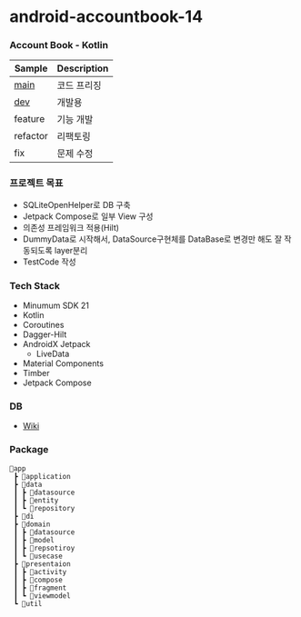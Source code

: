 # android-accountbook-14

### Account Book - Kotlin

|     Sample     | Description |
| ------------- | ------------- |
| [main](https://github.com/woowa-techcamp-2022/android-accountbook-14/tree/main) | 코드 프리징 |
| [dev](https://github.com/woowa-techcamp-2022/android-accountbook-14/tree/dev) | 개발용 |
| feature | 기능 개발 |
| refactor | 리팩토링 |
| fix | 문제 수정 |

### 프로젝트 목표

- SQLiteOpenHelper로 DB 구축
- Jetpack Compose로 일부 View 구성
- 의존성 프레임워크 적용(Hilt)
- DummyData로 시작해서, DataSource구현체를 DataBase로 변경만 해도 잘 작동되도록 layer분리
- TestCode 작성


### Tech Stack

- Minumum SDK 21
- Kotlin
- Coroutines
- Dagger-Hilt
- AndroidX Jetpack
    - LiveData
- Material Components
- Timber
- Jetpack Compose

### DB
- [Wiki](https://github.com/woowa-techcamp-2022/android-accountbook-14/wiki/DataBase)


### Package

```
📂app
 ┣ 📂application
 ┣ 📂data
 ┃ ┣ 📂datasource
 ┃ ┣ 📂entity
 ┃ ┗ 📂repository
 ┣ 📂di
 ┣ 📂domain
 ┃ ┣ 📂datasource
 ┃ ┣ 📂model
 ┃ ┣ 📂repsotiroy
 ┃ ┗ 📂usecase
 ┣ 📂presentaion
 ┃ ┣ 📂activity
 ┃ ┣ 📂compose
 ┃ ┣ 📂fragment
 ┃ ┗ 📂viewmodel
 ┗ 📂util
```

